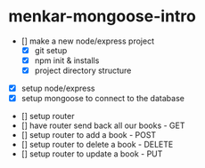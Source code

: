# menkar-mongoose-intro

- [] make a new node/express project
    - [x] git setup
    - [x] npm init & installs
    - [x] project directory structure
- [x] setup node/express
- [x] setup mongoose to connect to the database
- [] setup router
- [] have router send back all our books - GET
- [] setup router to add a book - POST
- [] setup router to delete a book - DELETE
- [] setup router to update a book - PUT
